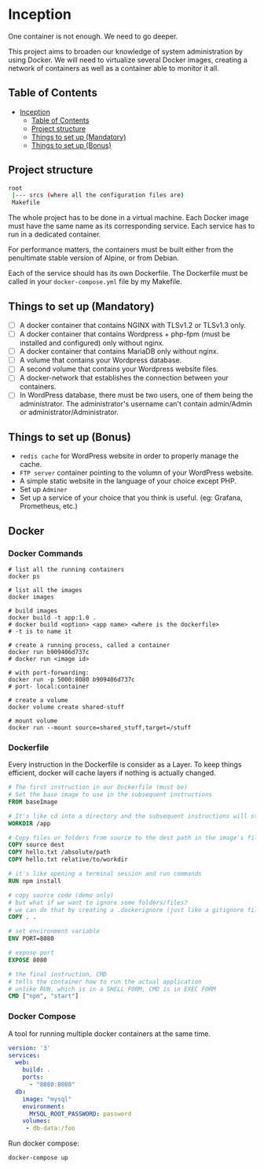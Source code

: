 # Inception

One container is not enough. We need to go deeper.

This project aims to broaden our knowledge of system administration by using Docker. We will need to virtualize several Docker images, creating a network of containers as well as a container able to monitor it all.

## Table of Contents

- [Inception](#inception)
  - [Table of Contents](#table-of-contents)
  - [Project structure](#project-structure)
  - [Things to set up (Mandatory)](#things-to-set-up-mandatory)
  - [Things to set up (Bonus)](#things-to-set-up-bonus)

## Project structure

```bash
root
 |--- srcs (where all the configuration files are)
 Makefile 
```

The whole project has to be done in a virtual machine. Each Docker image must have the same name as its corresponding service. Each service has to run in a dedicated container.

For performance matters, the containers must be built either from the penultimate stable version of Alpine, or from Debian.

Each of the service should has its own Dockerfile. The Dockerfile must be called in your `docker-compose.yml` file by my Makefile.

## Things to set up (Mandatory)

- [ ] A docker container that contains NGINX with TLSv1.2 or TLSv1.3 only.
- [ ] A docker container that contains Wordpress + php-fpm (must be installed and configured) only without nginx.
- [ ] A docker container that contains MariaDB only without nginx.
- [ ] A volume that contains your Wordpress database.
- [ ] A second volume that contains your Wordpress website files.
- [ ] A docker-network that establishes the connection between your containers.
- [ ] In WordPress database, there must be two users, one of them being the administrator. The administrator's username can't contain admin/Admin or administrator/Administrator.

## Things to set up (Bonus)

- `redis cache` for WordPress website in order to properly manage the cache.
- `FTP server` container pointing to the volumn of your WordPress website.
- A simple static website in the language of your choice except PHP.
- Set up `Adminer`
- Set up a service of your choice that you think is useful. (eg: Grafana, Prometheus, etc.)

## Docker

### Docker Commands

```shell
# list all the running containers
docker ps

# list all the images
docker images

# build images
docker build -t app:1.0 .
# docker build <option> <app name> <where is the dockerfile>
# -t is to name it

# create a running process, called a container
docker run b909406d737c
# docker run <image id>

# with port-forwarding:
docker run -p 5000:8080 b909406d737c
# port- local:container

# create a volume
docker volume create shared-stuff

# mount volume
docker run --mount source=shared_stuff,target=/stuff
```

### Dockerfile

Every instruction in the Dockerfile is consider as a Layer. To keep things efficient, docker will cache layers if nothing is actually changed.

```Dockerfile
# The first instruction in our Dockerfile (must be)
# Set the base image to use in the subsequent instructions
FROM baseImage

# It's like cd into a directory and the subsequent instructions will start from this directory
WORKDIR /app

# Copy files or folders from source to the dest path in the image's filesystem
COPY source dest
COPY hello.txt /absolute/path
COPY hello.txt relative/to/workdir

# it's like opening a terminal session and run commands
RUN npm install

# copy source code (demo only)
# but what if we want to ignore some folders/files?
# we can do that by creating a .dockerignore (just like a gitignore file)
COPY . .

# set environment variable
ENV PORT=8080

# expose port
EXPOSE 8080

# the final instruction, CMD
# tells the container how to run the actual application
# unlike RUN, which is in a SHELL FORM, CMD is in EXEC FORM
CMD ["npm", "start"]
```

### Docker Compose

A tool for running multiple docker containers at the same time.

```yml
version: '3'
services:
  web:
    build: .
    ports:
      - "8080:8080"
  db:
    image: "mysql"
    environment:
      MYSQL_ROOT_PASSWORD: password
    volumes:
     - db-data:/foo
```

Run docker compose:

```shell
docker-compose up
```
